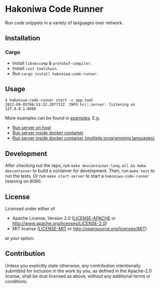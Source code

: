 # Hakoniwa Code Runner

Run code snippets in a variety of languages over network.


## Installation

### Cargo

* Install `libseccomp` & `protobuf-compiler`.
* Install `rust toolchain`.
* Run `cargo install hakoniwa-code-runner`.


## Usage

```console
$ hakoniwa-code-runner start -c app.toml
2022-09-05T06:51:32.207731Z  INFO hcr::server: listening on 127.0.0.1:8080
```

More examples can be found in [examples](./examples/). E.g.

* [Run server on host](./examples/run-server-on-host/)
* [Run server inside docker container](./examples/run-server-inside-docker-container/)
* [Run server inside docker container (multiple programming languages)](./examples/run-server-inside-docker-container-multiple-programming-languages/)


## Development

After checking out the repo, run `make devcontainer-lang-all && make devcontainer` to build a container for
development. Then, run `make test` to run the tests. Or run `make start-server`
to start a `hakoniwa-code-runner` listening on 8080.


## License

Licensed under either of

* Apache License, Version 2.0 ([LICENSE-APACHE](LICENSE-APACHE) or http://www.apache.org/licenses/LICENSE-2.0)
* MIT license ([LICENSE-MIT](LICENSE-MIT) or http://opensource.org/licenses/MIT)

at your option.


## Contribution

Unless you explicitly state otherwise, any contribution intentionally submitted
for inclusion in the work by you, as defined in the Apache-2.0 license, shall be
dual licensed as above, without any additional terms or conditions.

